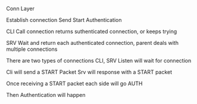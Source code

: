 
Conn Layer

Establish connection
Send Start
Authentication

CLI
Call connection returns suthenticated connection, or keeps trying

SRV
Wait and return each authenticated connection, parent deals with multiple connections


There are two types of connections CLI, SRV
Listen will wait for connection

Cli will send a START Packet
Srv will response with a START packet

Once receiving a START packet each side will go AUTH

Then Authentication will happen